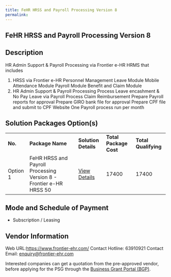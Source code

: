 ```yaml
---
title: FeHR HRSS and Payroll Processing Version 8
permalink: 
---
```


## FeHR HRSS and Payroll Processing Version 8

## Description

HR Admin Support & Payroll Processing via Frontier e-HR HRMS that includes
1. HRSS via Frontier e-HR
Personnel Management
Leave Module
Mobile Attendance Module
Payroll Module
Benefit and Claim Module
2. HR Admin Support & Payroll Processing
Process Leave encashment & No Pay Leave via Payroll
Process Claim Reimbursement
Prepare Payroll reports for approval
Prepare GIRO bank file for approval
Prepare CPF file and submit to CPF Website
One Payroll process run per month

## Solution Packages Option(s)

<table>
<tr>
<td><b>No.</b></td>
<td><b>Package Name</b></td>
<td><b>Solution Details</b></td>
<td><b>Total Package Cost</b></td>
<td><b>Total Qualifying</b></td>
</tr>
<tr>
<td>Option 1</td>
<td>FeHR HRSS and Payroll Processing Version 8 - Frontier e-HR HRSS 50</td>
<td><a href='https://www.gobusiness.gov.sg/images/psg/Desensitised_Frontier_20200666_Annex_3_Part_2.pdf'>View Details</a></td>
<td>17400</td>
<td>17400</td>
</tr>
</table>

## Mode and Schedule of Payment

 - Subscription / Leasing

## Vendor Information

 Web URL:https://www.frontier-ehr.com/
Contact Hotline: 63910921 
Contact Email: enquiry@frontier-ehr.com 


Interested companies can get a quotation from the pre-approved vendor, before applying for the PSG through the <a href='https://www.businessgrants.gov.sg/'>Business Grant Portal (BGP)</a>.
